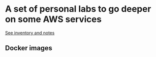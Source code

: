 # A set of personal labs to go deeper on some AWS services

[See inventory and notes](https://jbcodeforce.github.io/aws-studies/playground)

## Docker images
